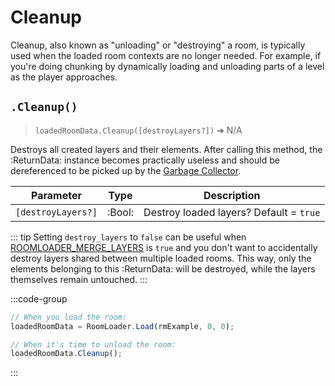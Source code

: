 # Cleanup

Cleanup, also known as "unloading" or "destroying" a room, is typically used when the loaded room contexts are no longer needed. For example, if you're doing chunking by dynamically loading and unloading parts of a level as the player approaches.

## `.Cleanup()`

> `loadedRoomData.Cleanup([destroyLayers?])` ➜ N/A

Destroys all created layers and their elements. After calling this method, the :ReturnData: instance becomes practically useless and should be dereferenced to be picked up by the [Garbage Collector](https://manual.gamemaker.io/monthly/en/GameMaker_Language/GML_Reference/Garbage_Collection/Garbage_Collection.htm).

| Parameter          | Type    | Description                             |
|--------------------|---------|-----------------------------------------|
| `[destroyLayers?]` | :Bool:  | Destroy loaded layers? Default = `true` |

::: tip
Setting `destroy_layers` to `false` can be useful when [ROOMLOADER_MERGE_LAYERS](/pages/api/config/#roomloader-merge-layers) is `true` and you don't want to accidentally destroy layers shared between multiple loaded rooms. This way, only the elements belonging to this :ReturnData: will be destroyed, while the layers themselves remain untouched.
:::

:::code-group
```js [Example]
// When you load the room:
loadedRoomData = RoomLoader.Load(rmExample, 0, 0);

// When it's time to unload the room:
loadedRoomData.Cleanup();
```
:::
